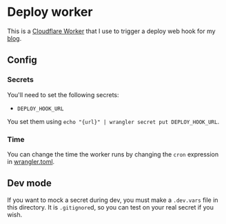 # Deploy worker

This is a [Cloudflare Worker](https://workers.cloudflare.com/) that I use
to trigger a deploy web hook for my [blog](https://github.com/matthewsanetra/blog).

## Config

### Secrets

You'll need to set the following secrets:

- `DEPLOY_HOOK_URL`

You set them using `echo "{url}" | wrangler secret put DEPLOY_HOOK_URL`.

### Time

You can change the time the worker runs by changing the `cron` expression
in [wrangler.toml](wrangler.toml).

## Dev mode

If you want to mock a secret during dev, you must make a `.dev.vars` file
in this directory. It is `.gitignore`d, so you can test on your real secret
if you wish.
